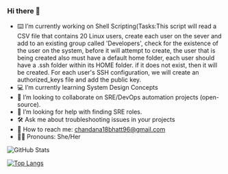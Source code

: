 ### Hi there 👋

- ⌨️  I’m currently working on Shell Scripting(Tasks:This script will read a CSV file that contains 20 Linux users, create each user on the sever and add to an existing group called 'Developers', check for the existence of the user on the system, before it will attempt to create, the user that is being created also must have a default home folder, each user should have a .ssh folder within its HOME folder. if it does not exist, then it will be created. For each user's SSH configuration, we will create an authorized_keys file and add the public key.
- 💻 I’m currently learning System Design Concepts
- 👯 I’m looking to collaborate on SRE/DevOps automation projects (open-source).
- 🤔 I’m looking for help with finding SRE roles.
- 🛠  Ask me about troubleshooting issues in your projects
- 📩 How to reach me: chandana18bhatt96@gmail.com
- 👩🏻 Pronouns: She/Her


![GitHub Stats](https://github-readme-stats.vercel.app/api?username=Chandana-Bhatt&theme=radical)

[![Top Langs](https://github-readme-stats.vercel.app/api/top-langs/?username=Chandana-Bhatt&layout=compact)](https://github.com/anuraghazra/github-readme-stats)




